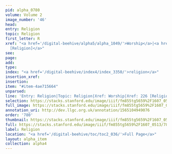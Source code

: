 ```yaml
---
pid: alpha_0780
volume: Volume 2
image_number: '46'
head: 
entry: Religion
topic: Religion
first_letter: R
xref: "<a href='/digital-beehive/alpha5/alpha_1049/'>Worship</a>|<a href='/digital-beehive/toc/toc2_081/'>226
  [Religion]</a>"
see: 
page: 
add: 
type: 
index: "<a href='/digital-beehive/index4/index_3350/'>religion</a>"
insertion_xref: 
insertion: 
item: "#item-4ae715664"
unparsed: 
line: 'Entry: Religion|Topic: Religion|Xref: Worship|Xref: 226 [Religion]|Index: religion|#item-4ae715664'
selection: https://stacks.stanford.edu/image/iiif/fm855tg5659%2F1607_0513/781,4312,2968,745/full/0/default.jpg
full_image: https://stacks.stanford.edu/image/iiif/fm855tg5659%2F1607_0513/full/full/0/default.jpg
annotation_uri: http://dev.llgc.org.uk/annotation/1565104949076
order: '780'
thumbnail: https://stacks.stanford.edu/image/iiif/fm855tg5659%2F1607_0513/781,4312,600,180/250,/0/default.jpg
full: https://stacks.stanford.edu/image/iiif/fm855tg5659%2F1607_0513/781,4312,2968,745/full/0/default.jpg
label: Religion
location: "<a href='/digital-beehive/toc/toc2_036/'>Full Page</a>"
layout: alpha_item
collection: alpha4
---
```

